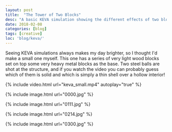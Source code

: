 ```yaml
---
layout: post
title:  "The Tower of Two Blocks"
desc: "A basic KEVA simulation showing the different effects of two block materials."
date: 2018-02-08
categories: [blog]
tags: [creative]
loc: 'blog/keva/'
---
```


Seeing KEVA simulations always makes my day brighter, so I thought I'd make a small one myself. This one
has a series of very light wood blocks set on top some very heavy metal blocks as the base. Two steel balls
are shot at the structure, and if you watch the video you can probably guess which of them is solid 
and which is simply a thin shell over a hollow interior!

{% include video.html url="keva_small.mp4" autoplay="true" %}


{% include image.html url="0000.jpg"  %}


{% include image.html url="0111.jpg"  %}


{% include image.html url="0214.jpg"  %}


{% include image.html url="0300.jpg"  %}



